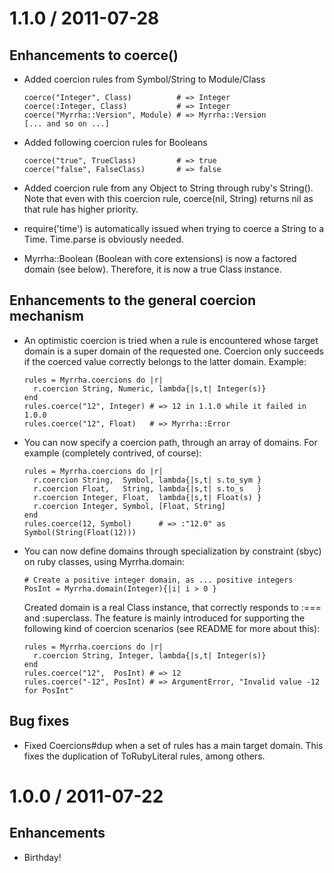 # 1.1.0 / 2011-07-28

## Enhancements to coerce()

* Added coercion rules from Symbol/String to Module/Class

      coerce("Integer", Class)          # => Integer
      coerce(:Integer, Class)           # => Integer
      coerce("Myrrha::Version", Module) # => Myrrha::Version
      [... and so on ...]

* Added following coercion rules for Booleans

      coerce("true", TrueClass)         # => true 
      coerce("false", FalseClass)       # => false 

* Added coercion rule from any Object to String through ruby's String(). Note 
  that even with this coercion rule, coerce(nil, String) returns nil as that 
  rule has higher priority.
      
* require('time') is automatically issued when trying to coerce a String to 
  a Time. Time.parse is obviously needed.   

* Myrrha::Boolean (Boolean with core extensions) is now a factored domain (see
  below). Therefore, it is now a true Class instance. 

## Enhancements to the general coercion mechanism

* An optimistic coercion is tried when a rule is encountered whose target 
  domain is a super domain of the requested one. Coercion only succeeds if
  the coerced value correctly belongs to the latter domain. Example:
  
      rules = Myrrha.coercions do |r|
        r.coercion String, Numeric, lambda{|s,t| Integer(s)} 
      end 
      rules.coerce("12", Integer) # => 12 in 1.1.0 while it failed in 1.0.0
      rules.coerce("12", Float)   # => Myrrha::Error

* You can now specify a coercion path, through an array of domains. For 
  example (completely contrived, of course):

      rules = Myrrha.coercions do |r|
        r.coercion String,  Symbol, lambda{|s,t| s.to_sym }
        r.coercion Float,   String, lambda{|s,t| s.to_s   }
        r.coercion Integer, Float,  lambda{|s,t| Float(s) }
        r.coercion Integer, Symbol, [Float, String] 
      end
      rules.coerce(12, Symbol)      # => :"12.0" as Symbol(String(Float(12)))

* You can now define domains through specialization by constraint (sbyc) on ruby 
  classes, using Myrrha.domain:
  
      # Create a positive integer domain, as ... positive integers
      PosInt = Myrrha.domain(Integer){|i| i > 0 }
  
  Created domain is a real Class instance, that correctly responds to :=== 
  and :superclass. The feature is mainly introduced for supporting the following 
  kind of coercion scenarios (see README for more about this):
  
      rules = Myrrha.coercions do |r|
        r.coercion String, Integer, lambda{|s,t| Integer(s)}  
      end 
      rules.coerce("12",  PosInt) # => 12
      rules.coerce("-12", PosInt) # => ArgumentError, "Invalid value -12 for PosInt"  

## Bug fixes

* Fixed Coercions#dup when a set of rules has a main target domain. This fixes
  the duplication of ToRubyLiteral rules, among others.

# 1.0.0 / 2011-07-22

## Enhancements

  * Birthday!
